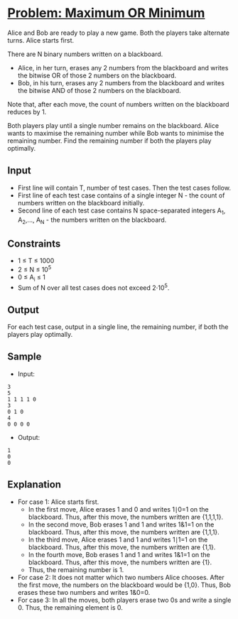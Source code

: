 # [Problem: Maximum OR Minimum](https://www.codechef.com/problems/MAXORMIN)

Alice and Bob are ready to play a new game. Both the players take alternate turns. Alice starts first.

There are N binary numbers written on a blackboard.

- Alice, in her turn, erases any 2 numbers from the blackboard and writes the bitwise OR of those 2 numbers on the blackboard.
- Bob, in his turn, erases any 2 numbers from the blackboard and writes the bitwise AND of those 2 numbers on the blackboard.

Note that, after each move, the count of numbers written on the blackboard reduces by 1.

Both players play until a single number remains on the blackboard. Alice wants to maximise the remaining number while Bob wants to minimise the remaining number. Find the remaining number if both the players play optimally.

## Input

- First line will contain T, number of test cases. Then the test cases follow.
- First line of each test case contains of a single integer N - the count of numbers written on the blackboard initially.
- Second line of each test case contains N space-separated integers A<sub>1</sub>, A<sub>2</sub>,..., A<sub>N</sub> - the numbers written on the blackboard.

## Constraints

- 1 ≤ T ≤ 1000
- 2 ≤ N ≤ 10<sup>5</sup>
- 0 ≤ A<sub>i</sub> ≤ 1
- Sum of N over all test cases does not exceed 2⋅10<sup>5</sup>.

## Output

For each test case, output in a single line, the remaining number, if both the players play optimally.

## Sample

- Input:
```
3
5
1 1 1 1 0
3
0 1 0
4
0 0 0 0
```

- Output:
```
1
0
0
```

## Explanation

- For case 1: Alice starts first.
  - In the first move, Alice erases 1 and 0 and writes 1∣0=1 on the blackboard. Thus, after this move, the numbers written are {1,1,1,1}.
  - In the second move, Bob erases 1 and 1 and writes 1&1=1 on the blackboard. Thus, after this move, the numbers written are {1,1,1}.
  - In the third move, Alice erases 1 and 1 and writes 1∣1=1 on the blackboard. Thus, after this move, the numbers written are {1,1}.
  - In the fourth move, Bob erases 1 and 1 and writes 1&1=1 on the blackboard. Thus, after this move, the numbers written are {1}.
  - Thus, the remaining number is 1.
- For case 2: It does not matter which two numbers Alice chooses. After the first move, the numbers on the blackboard would be {1,0}. Thus, Bob erases these two numbers and writes 1&0=0.
- For case 3: In all the moves, both players erase two 0s and write a single 0. Thus, the remaining element is 0.
